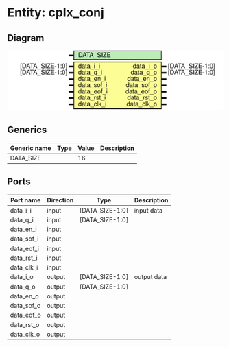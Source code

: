 # Entity: cplx_conj

## Diagram

![Diagram](cplx_conj.svg "Diagram")
## Generics

| Generic name | Type | Value | Description |
| ------------ | ---- | ----- | ----------- |
| DATA_SIZE    |      | 16    |             |
## Ports

| Port name  | Direction | Type            | Description |
| ---------- | --------- | --------------- | ----------- |
| data_i_i   | input     | [DATA_SIZE-1:0] | input data  |
| data_q_i   | input     | [DATA_SIZE-1:0] |             |
| data_en_i  | input     |                 |             |
| data_sof_i | input     |                 |             |
| data_eof_i | input     |                 |             |
| data_rst_i | input     |                 |             |
| data_clk_i | input     |                 |             |
| data_i_o   | output    | [DATA_SIZE-1:0] | output data |
| data_q_o   | output    | [DATA_SIZE-1:0] |             |
| data_en_o  | output    |                 |             |
| data_sof_o | output    |                 |             |
| data_eof_o | output    |                 |             |
| data_rst_o | output    |                 |             |
| data_clk_o | output    |                 |             |
